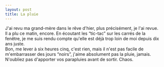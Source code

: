 ```yaml
---
layout: post
title: La pluie
---
```


<p>     J&#39;ai revu ma grand-mère dans le rêve d&#39;hier, plus précisément, je l&#39;ai revue. Il a plu ce matin, encore. En écoutant les &#8220;tic-tac&#8221; sur les carrés de la fenêtre, je me suis rendu compte qu&#39;elle est déjà trop loin de moi depuis dix ans juste.<br />     Bon, me lever à six heures cinq, c&#39;est rien, mais il n&#39;est pas facile de m&#39;embarrasser des jours &#8220;noirs&#8221;, j&#39;aime absolument pas la pluie, jamais.<br />     N&#39;oubliez pas d&#39;apporter vos parapluies avant de sortir. Chaos.</p>
